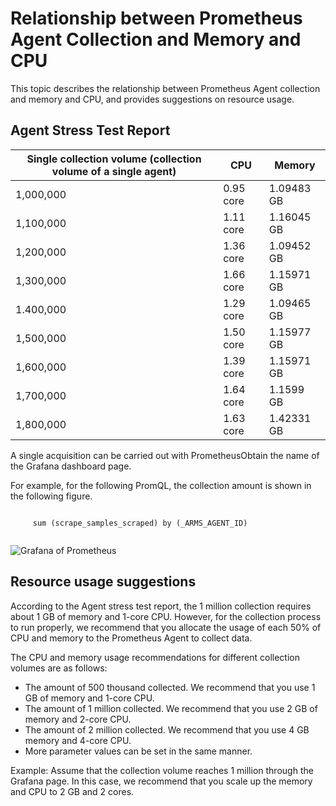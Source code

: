 # Relationship between Prometheus Agent Collection and Memory and CPU

This topic describes the relationship between Prometheus Agent collection and memory and CPU, and provides suggestions on resource usage.

## Agent Stress Test Report

|Single collection volume \(collection volume of a single agent\)|CPU|Memory|
|----------------------------------------------------------------|---|------|
|1,000,000|0.95 core|1.09483 GB|
|1,100,000|1.11 core|1.16045 GB|
|1,200,000|1.36 core|1.09452 GB|
|1,300,000|1.66 core|1.15971 GB|
|1.400,000|1.29 core|1.09465 GB|
|1,500,000|1.50 core|1.15977 GB|
|1,600,000|1.39 core|1.15971 GB|
|1,700,000|1.64 core|1.1599 GB|
|1,800,000|1.63 core|1.42331 GB|

A single acquisition can be carried out with PrometheusObtain the name of the Grafana dashboard page.

For example, for the following PromQL, the collection amount is shown in the following figure.

```

     sum (scrape_samples_scraped) by (_ARMS_AGENT_ID) 
   
```

![Grafana of Prometheus](https://static-aliyun-doc.oss-accelerate.aliyuncs.com/assets/img/en-US/0905766261/p294607.png)

## Resource usage suggestions

According to the Agent stress test report, the 1 million collection requires about 1 GB of memory and 1-core CPU. However, for the collection process to run properly, we recommend that you allocate the usage of each 50% of CPU and memory to the Prometheus Agent to collect data.

The CPU and memory usage recommendations for different collection volumes are as follows:

-   The amount of 500 thousand collected. We recommend that you use 1 GB of memory and 1-core CPU.
-   The amount of 1 million collected. We recommend that you use 2 GB of memory and 2-core CPU.
-   The amount of 2 million collected. We recommend that you use 4 GB memory and 4-core CPU.
-   More parameter values can be set in the same manner.

Example: Assume that the collection volume reaches 1 million through the Grafana page. In this case, we recommend that you scale up the memory and CPU to 2 GB and 2 cores.

